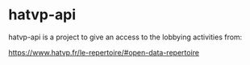 # hatvp-api

hatvp-api is a project to give an access to the lobbying activities from:

https://www.hatvp.fr/le-repertoire/#open-data-repertoire

